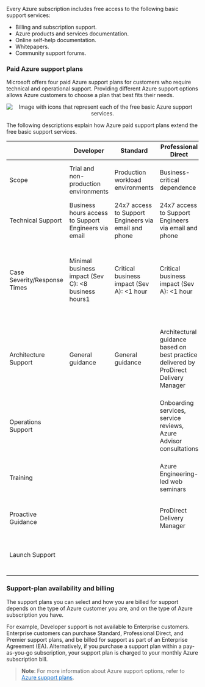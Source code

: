 
Every Azure subscription includes free access to the following basic support services:

- Billing and subscription support.
- Azure products and services documentation.
- Online self-help documentation.
- Whitepapers.
- Community support forums.

### Paid Azure support plans ####

Microsoft offers four paid Azure support plans for customers who require technical and operational support.  Providing different Azure support options allows Azure customers to choose a plan that best fits their needs.

<p style="text-align:center;"><img src="../Linked_Image_Files/0404-support-plans-free-services.png" alt="Image with icons that represent each of the free basic Azure support services."></p>

The following descriptions explain how Azure paid support plans extend the free basic support services.


|  |  Developer | Standard  | Professional Direct | Premier |
| --- | --- | --- | --- | --- | 
| Scope |Trial and non-production environments |Production workload environments |Business-critical dependence | Substantial dependence across multiple products |
| Technical Support | Business hours access to Support Engineers via email |24x7 access to Support Engineers via email and phone |24x7 access to Support Engineers via email and phone | 24x7 access to Support Engineers via email and phone |
| Case Severity/Response Times |  Minimal business impact (Sev C): <8 business hours1 | Critical business impact (Sev A): <1 hour  | Critical business impact (Sev A): <1 hour | Critical business impact (Sev A): <1 hour <15 minutes (with Azure Rapid Response or Azure Event Management) |
| Architecture Support |General guidance | General guidance | Architectural guidance based on best practice delivered by ProDirect Delivery Manager | Customer specific architectural support such as design reviews, performance tuning, configuration and more |
|Operations Support |  |  | Onboarding services, service reviews, Azure Advisor consultations | Technical account manager-led service reviews and reporting |
| Training | | | Azure Engineering-led web seminars | Azure Engineering-led web seminars, on-demand training |
| Proactive Guidance | | | ProDirect Delivery Manager | Designated Technical Account Manager |
| Launch Support | | | | Azure Event Management (available for additional fee) |



### Support-plan availability and billing

The support plans you can select and how you are billed for support depends on the type of Azure customer you are, and on the type of Azure subscription you have.

For example, Developer support is not available to Enterprise customers. Enterprise customers can purchase Standard, Professional Direct, and Premier support plans, and be billed for support as part of an Enterprise Agreement (EA). Alternatively, if you purchase a support plan within a pay-as-you-go subscription, your support plan is charged to your monthly Azure subscription bill.

> **Note**: For more information about Azure support options, refer to <a href="https://azure.microsoft.com/en-us/support/plans/" target="_blank"><span style="color: #0066cc;" color="#0066cc"> Azure support plans</span></a>.
